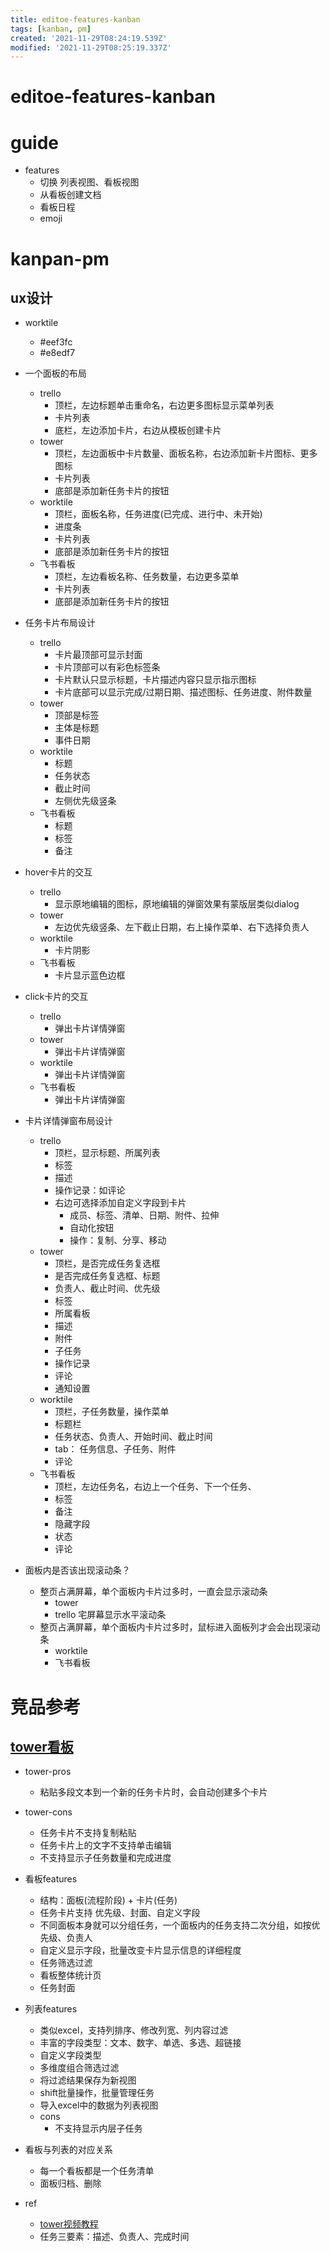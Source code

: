 ```yaml
---
title: editoe-features-kanban
tags: [kanban, pm]
created: '2021-11-29T08:24:19.539Z'
modified: '2021-11-29T08:25:19.337Z'
---
```


# editoe-features-kanban

# guide
- features
  - 切换 列表视图、看板视图
  - 从看板创建文档
  - 看板日程
  - emoji
# kanpan-pm

## ux设计

- worktile
  - #eef3fc
  - #e8edf7

- 一个面板的布局
  - trello
    - 顶栏，左边标题单击重命名，右边更多图标显示菜单列表
    - 卡片列表
    - 底栏，左边添加卡片，右边从模板创建卡片
  - tower
    - 顶栏，左边面板中卡片数量、面板名称，右边添加新卡片图标、更多图标
    - 卡片列表
    - 底部是添加新任务卡片的按钮
  - worktile
    - 顶栏，面板名称，任务进度(已完成、进行中、未开始)
    - 进度条
    - 卡片列表
    - 底部是添加新任务卡片的按钮
  - 飞书看板
    - 顶栏，左边看板名称、任务数量，右边更多菜单
    - 卡片列表
    - 底部是添加新任务卡片的按钮

- 任务卡片布局设计
  - trello
    - 卡片最顶部可显示封面
    - 卡片顶部可以有彩色标签条
    - 卡片默认只显示标题，卡片描述内容只显示指示图标
    - 卡片底部可以显示完成/过期日期、描述图标、任务进度、附件数量
  - tower
    - 顶部是标签
    - 主体是标题
    - 事件日期
  - worktile
    - 标题
    - 任务状态
    - 截止时间
    - 左侧优先级竖条
  - 飞书看板
    - 标题
    - 标签
    - 备注

- hover卡片的交互
  - trello
    - 显示原地编辑的图标，原地编辑的弹窗效果有蒙版层类似dialog
  - tower
    - 左边优先级竖条、左下截止日期，右上操作菜单、右下选择负责人
  - worktile
    - 卡片阴影
  - 飞书看板
    - 卡片显示蓝色边框

- click卡片的交互
  - trello
    - 弹出卡片详情弹窗
  - tower
    - 弹出卡片详情弹窗
  - worktile
    - 弹出卡片详情弹窗
  - 飞书看板
    - 弹出卡片详情弹窗

- 卡片详情弹窗布局设计
  - trello
    - 顶栏，显示标题、所属列表
    - 标签
    - 描述
    - 操作记录：如评论
    - 右边可选择添加自定义字段到卡片
      - 成员、标签、清单、日期、附件、拉伸
      - 自动化按钮
      - 操作：复制、分享、移动
  - tower
    - 顶栏，是否完成任务复选框
    - 是否完成任务复选框、标题
    - 负责人、截止时间、优先级
    - 标签
    - 所属看板
    - 描述
    - 附件
    - 子任务
    - 操作记录
    - 评论
    - 通知设置
  - worktile
    - 顶栏，子任务数量，操作菜单
    - 标题栏
    - 任务状态、负责人、开始时间、截止时间
    - tab： 任务信息、子任务、附件
    - 评论
  - 飞书看板
    - 顶栏，左边任务名，右边上一个任务、下一个任务、
    - 标签
    - 备注
    - 隐藏字段
    - 状态
    - 评论

- 面板内是否该出现滚动条？
  - 整页占满屏幕，单个面板内卡片过多时，一直会显示滚动条
    - tower
    - trello 宅屏幕显示水平滚动条
  - 整页占满屏幕，单个面板内卡片过多时，鼠标进入面板列才会会出现滚动条
    - worktile
    - 飞书看板
# 竞品参考

## [tower看板](https://tower.im/help/articles/295)

- tower-pros
  - 粘贴多段文本到一个新的任务卡片时，会自动创建多个卡片

- tower-cons
  - 任务卡片不支持复制粘贴
  - 任务卡片上的文字不支持单击编辑
  - 不支持显示子任务数量和完成进度

- 看板features
  - 结构：面板(流程阶段) + 卡片(任务)
  - 任务卡片支持 优先级、封面、自定义字段
  - 不同面板本身就可以分组任务，一个面板内的任务支持二次分组，如按优先级、负责人
  - 自定义显示字段，批量改变卡片显示信息的详细程度
  - 任务筛选过滤
  - 看板整体统计页
  - 任务封面

- 列表features
  - 类似excel，支持列排序、修改列宽、列内容过滤
  - 丰富的字段类型：文本、数字、单选、多选、超链接
  - 自定义字段类型
  - 多维度组合筛选过滤
  - 将过滤结果保存为新视图
  - shift批量操作，批量管理任务
  - 导入excel中的数据为列表视图
  - cons
    - 不支持显示内层子任务

- 看板与列表的对应关系
  - 每一个看板都是一个任务清单
  - 面板归档、删除

- ref
  - [tower视频教程](https://space.bilibili.com/511589939/video)
  - 任务三要素：描述、负责人、完成时间
